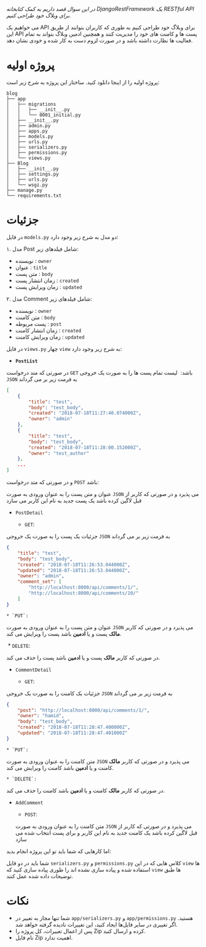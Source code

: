 _در این سوال قصد داریم به کمک کتابخانه DjangoRestFramework یک RESTful API برای وبلاگ خود طراحی کنیم._


می خواهیم یک API برای وبلاگ خود طراحی کنیم
 به طوری که کاربران بتوانند از طریق این API پست ها و کامنت های
  خود را مدیریت کنند و همچنین ادمین وبلاگ بتواند
   به تمام فعالیت ها نظارت داشته باشد
    و در صورت لزوم دست به کار شده و خودی نشان دهد.

# پروژه اولیه 

پروژه اولیه را از اینجا دانلود کنید. ساختار این پروژه به شرح زیر است:

```
blog
├── app
│   ├── migrations
│   │   ├── __init__.py
│   │   └── 0001_initial.py
│   ├── __init__.py
│   ├── admin.py
│   ├── apps.py
│   ├── models.py
│   ├── urls.py
│   ├── serializers.py
│   ├── permissions.py
│   └── views.py
├── Blog
│   ├── __init__.py
│   ├── settings.py
│   ├── urls.py
│   └── wsgi.py
├── manage.py
└── requirements.txt
```

# جزئیات 

در فایل `models.py` دو مدل به شرح زیر وجود دارد:

۱. مدل Post شامل فیلدهای زیر:
* نویسنده :‌ `owner`
* عنوان :‌‌ `title`
* متن پست :‌ `body`
* زمان انتشار پست :‌ `created`
* زمان ویرایش پست :‌ `updated`

۲. مدل Comment شامل فیلدهای زیر:
* نویسنده :‌ `owner`
* متن کامنت : `body`
* پست مربوطه : `post`
* زمان انتشار کامنت :‌ `created`
* زمان ویرایش کامنت : `updated`

در فایل 
`views.py`
چهار 
`view`
به شرح زیر وجود دارد:

* **`PostList`**

در صورتی که متد درخواست 
`GET`
باشد:
‌
لیست تمام پست ها را به صورت یک خروجی
`JSON`
به فرمت زیر بر می گرداند

```json
[
    {
        "title": "test",
        "body": "test_body",
        "created": "2018-07-18T11:27:40.074000Z",
        "owner": "admin"
    },
    {
        "title": "test",
        "body": "test_body",
        "created": "2018-07-18T11:28:00.152000Z",
        "owner": "test_author"
    },
    ...
]
```
و در صورتی که متد درخواست 
`POST`
باشد:

عنوان و متن پست را به عنوان ورودی به صورت 
`JSON`
می پذیرد و در صورتی که کاربر از قبل لاگین کرده باشد یک پست جدید به نام این کاربر می سازد


* `PostDetail`

    * `GET`:

جزئیات یک پست را به صورت یک خروجی 
`JSON`
به فرمت زیر بر می گرداند

```json
{
    "title": "test",
    "body": "test_body",
    "created": "2018-07-18T11:26:53.044000Z",
    "updated": "2018-07-18T11:26:53.044000Z",
    "owner": "admin",
    "comment_set": [
        "http://localhost:8000/api/comments/1/",
        "http://localhost:8000/api/comments/10/"
    ]
}
```

    * `PUT`:

عنوان و متن پست را به عنوان ورودی به صورت 
`JSON`
می پذیرد و در صورتی که کاربر **مالک** پست و یا **ادمین** باشد پست را ویرایش می کند.


‍   * `DELETE`:

در صورتی که کاربر **مالک** پست و یا **ادمین** باشد پست را حذف می کند.


* `CommentDetail`

    * `GET`:

جزئیات یک کامنت را به صورت یک خروجی 
`JSON`
به فرمت زیر بر می گرداند

```json
{
    "post": "http://localhost:8000/api/comments/1/",
    "owner": "hamid",
    "body": "test_body",
    "created": "2018-07-18T11:28:47.400000Z",
    "updated": "2018-07-18T11:28:47.401000Z"
}
```

    * `PUT`:

  متن کامنت را به عنوان ورودی به صورت 
`JSON`
می پذیرد و در صورتی که کاربر **مالک** کامنت و یا **ادمین** باشد کامنت را ویرایش می کند.


    * ‍`DELETE`:

در صورتی که کاربر **مالک** کامنت و یا **ادمین** باشد کامنت را حذف می کند.


* `AddComment`

    * `POST`:

  متن کامنت را به عنوان ورودی به صورت 
`JSON`
می پذیرد و در صورتی که کاربر از قبل لاگین کرده باشد یک کامنت جدید به نام این کاربر و برای پست انتخاب شده می سازد 



اما کارهایی که شما باید تو این پروژه انجام بدید:

شما باید در دو فایل 
`serializers.py`
و
`permissions.py`
کلاس هایی که در این 
`view`
ها استفاده شده و پیاده سازی نشده اند را طوری پیاده سازی کنید که 
`view`
ها طبق توضیحات داده شده عمل کنند.

# نکات 

+ شما تنها مجاز به تغییر در `app/serializers.py` و `app/permissions.py` هستید.
اگر تغییری در سایر فایل‌ها ایجاد کنید، این تغییرات نادیده گرفته خواهد شد.
+ پس از اعمال تغییرات، کل پروژه را Zip کرده و ارسال کنید.
+ نام فایل Zip اهمیت ندارد.